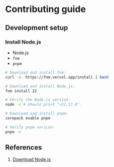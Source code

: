 # Contributing guide

## Development setup

### Install Node.js

- Node.js
- `fnm`
- `pnpm`

```bash
# Download and install fnm:
curl -o- https://fnm.vercel.app/install | bash

# Download and install Node.js:
fnm install 22

# Verify the Node.js version:
node -v # Should print "v22.17.0".

# Download and install pnpm:
corepack enable pnpm

# Verify pnpm version:
pnpm -v
```

## References

1. [Download Node.js](https://nodejs.org/en/download)
